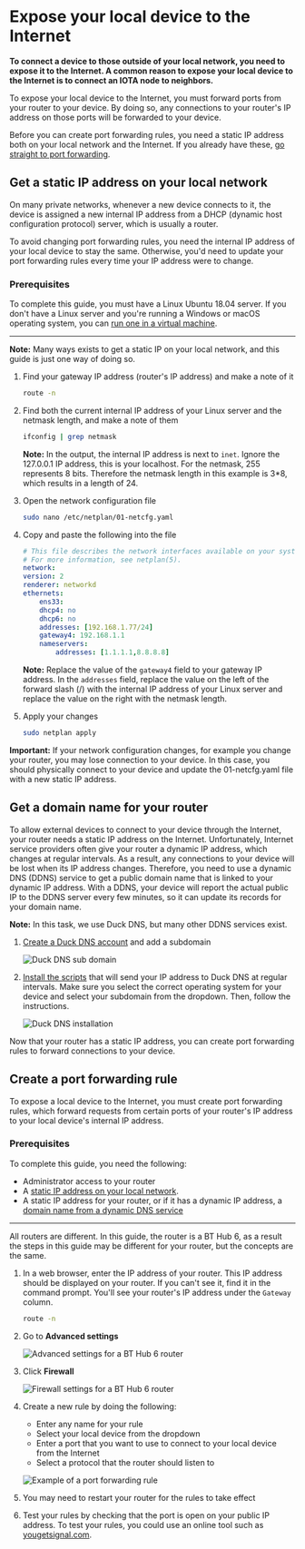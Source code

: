 # Expose your local device to the Internet

**To connect a device to those outside of your local network, you need to expose it to the Internet. A common reason to expose your local device to the Internet is to connect an IOTA node to neighbors.**

To expose your local device to the Internet, you must forward ports from your router to your device. By doing so, any connections to your router's IP address on those ports will be forwarded to your device.

Before you can create port forwarding rules, you need a static IP address both on your local network and the Internet. If you already have these, [go straight to port forwarding](#create-a-port-forwarding-rule).

## Get a static IP address on your local network

On many private networks, whenever a new device connects to it, the device is assigned a new internal IP address from a DHCP (dynamic host configuration protocol) server, which is usually a router.

To avoid changing port forwarding rules, you need the internal IP address of your local device to stay the same. Otherwise, you'd need to update your port forwarding rules every time your IP address were to change.

### Prerequisites

To complete this guide, you must have a Linux Ubuntu 18.04 server. If you don't have a Linux server and you're running a Windows or macOS operating system, you can [run one in a virtual machine](../how-to-guides/set-up-virtual-machine.md).

---

**Note:** Many ways exists to get a static IP on your local network, and this guide is just one way of doing so.

1. Find your gateway IP address (router's IP address) and make a note of it

    ```bash
    route -n
    ```

2. Find both the current internal IP address of your Linux server and the netmask length, and make a note of them

    ```bash
    ifconfig | grep netmask
    ```

    **Note:** In the output, the internal IP address is next to `inet`. Ignore the 127.0.0.1 IP address, this is your localhost. For the netmask, 255 represents 8 bits. Therefore the netmask length in this example is 3*8, which results in a length of 24.

3. Open the network configuration file

    ```bash
    sudo nano /etc/netplan/01-netcfg.yaml
    ```

4. Copy and paste the following into the file

    ```yaml
    # This file describes the network interfaces available on your system
    # For more information, see netplan(5).
    network:
    version: 2
    renderer: networkd
    ethernets:
        ens33:
        dhcp4: no
        dhcp6: no
        addresses: [192.168.1.77/24]
        gateway4: 192.168.1.1
        nameservers:
            addresses: [1.1.1.1,8.8.8.8]
    ```

    **Note:** Replace the value of the `gateway4` field to your gateway IP address. In the `addresses` field, replace the value on the left of the forward slash (/) with the internal IP address of your Linux server and replace the value on the right with the netmask length.

5. Apply your changes

    ```bash
    sudo netplan apply
    ```

**Important:** If your network configuration changes, for example you change your router, you may lose connection to your device. In this case, you should physically connect to your device and update the 01-netcfg.yaml file with a new static IP address.

## Get a domain name for your router

To allow external devices to connect to your device through the Internet, your router needs a static IP address on the Internet. Unfortunately, Internet service providers often give your router a dynamic IP address, which changes at regular intervals. As a result, any connections to your device will be lost when its IP address changes. Therefore, you need to use a dynamic DNS (DDNS) service to get a public domain name that is linked to your dynamic IP address. With a DDNS, your device will report the actual public IP to the DDNS server every few minutes, so it can update its records for your domain name.

**Note:** In this task, we use Duck DNS, but many other DDNS services exist.

1. [Create a Duck DNS account](https://www.duckdns.org/) and add a subdomain

    ![Duck DNS sub domain](../duckdns-subdomain.png)

2. [Install the scripts](https://www.duckdns.org/install.jsp) that will send your IP address to Duck DNS at regular intervals. Make sure you select the correct operating system for your device and select your subdomain from the dropdown. Then, follow the instructions.

    ![Duck DNS installation](../duckdns-install.png)

Now that your router has a static IP address, you can create port forwarding rules to forward connections to your device.

## Create a port forwarding rule

To expose a local device to the Internet, you must create port forwarding rules, which forward requests from certain ports of your router's IP address to your local device's internal IP address.

### Prerequisites

To complete this guide, you need the following:

* Administrator access to your router
* A [static IP address on your local network](#get-a-static-ip-address-on-your-local-network).
* A static IP address for your router, or if it has a dynamic IP address, a [domain name from a dynamic DNS service](#get-a-domain-name-for-your-router)

---

All routers are different. In this guide, the router is a BT Hub 6, as a result the steps in this guide may be different for your router, but the concepts are the same. 

1. In a web browser, enter the IP address of your router. This IP address should be displayed on your router. If you can't see it, find it in the command prompt. You'll see your router's IP address under the `Gateway` column.

    ```bash
    route -n
    ```

2. Go to **Advanced settings**

    ![Advanced settings for a BT Hub 6 router](../router-bt-hub.png)

3. Click **Firewall**

    ![Firewall settings for a BT Hub 6 router](../router-advanced-settings.png)

4. Create a new rule by doing the following:

    * Enter any name for your rule
    * Select your local device from the dropdown
    * Enter a port that you want to use to connect to your local device from the Internet
    * Select a protocol that the router should listen to

    ![Example of a port forwarding rule](../port-forwarding-rule.png)

5. You may need to restart your router for the rules to take effect

6. Test your rules by checking that the port is open on your public IP address. To test your rules, you could use an online tool such as [yougetsignal.com](https://www.yougetsignal.com/tools/open-ports/).
